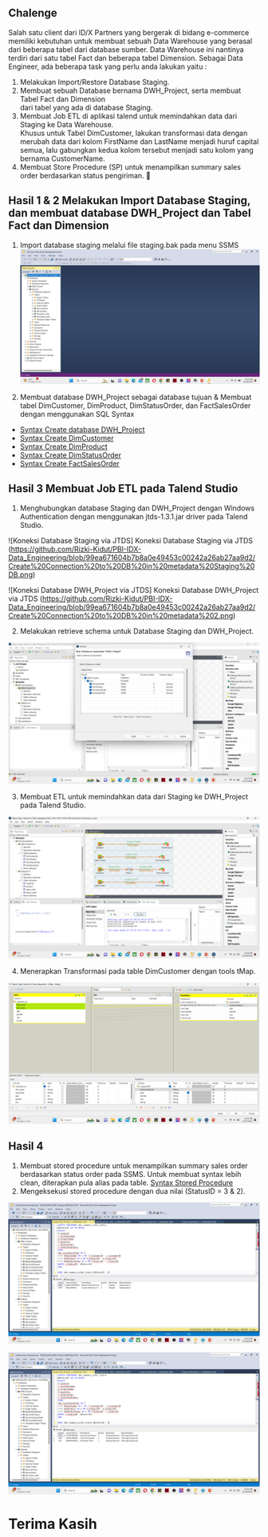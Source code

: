 ## Chalenge
Salah satu client dari ID/X Partners yang bergerak di bidang e-commerce memiliki kebutuhan untuk membuat sebuah Data Warehouse yang berasal dari beberapa tabel dari database sumber. Data Warehouse ini nantinya terdiri dari satu tabel Fact dan beberapa tabel Dimension.
Sebagai Data Engineer, ada beberapa task yang perlu anda lakukan yaitu :

1. Melakukan Import/Restore Database Staging.
2. Membuat sebuah Database bernama DWH_Project, serta membuat Tabel Fact dan Dimension   
    dari tabel yang ada di database Staging.
3. Membuat Job ETL di aplikasi talend untuk memindahkan data dari Staging ke Data Warehouse.   
    Khusus untuk Tabel DimCustomer, lakukan transformasi data dengan merubah data
    dari kolom FirstName dan LastName menjadi huruf capital semua, lalu gabungkan kedua kolom
    tersebut menjadi satu kolom yang bernama CustomerName.
4. Membuat Store Procedure (SP) untuk menampilkan summary sales order berdasarkan status 
    pengiriman. 

## Hasil 1 & 2 Melakukan Import Database Staging, dan membuat database DWH_Project dan Tabel Fact dan Dimension 

1. Import database staging melalui file staging.bak pada menu SSMS 
![Import Staging dan membuat DWH_Project database](https://github.com/Rizki-Kidut/PBI-IDX-Data_Engineering/blob/3e105277efe85b64ad8e8df31c336fff202d5d16/Import%20database%20Staging.bak%20%26%20create%20DWH_Project%20database.png)


2. Membuat database DWH_Project sebagai database tujuan & Membuat tabel DimCustomer, DimProduct, DimStatusOrder, dan FactSalesOrder dengan menggunakan SQL Syntax
- [Syntax Create database DWH_Project](https://github.com/Rizki-Kidut/PBI-IDX-Data_Engineering/blob/99ea671604b7b8a0e49453c00242a26ab27aa9d2/Create%20DWH_Project%20Database.sql)
- [Syntax Create DimCustomer](https://github.com/Rizki-Kidut/PBI-IDX-Data_Engineering/blob/99ea671604b7b8a0e49453c00242a26ab27aa9d2/Create%20DimCustomer%20table.sql)
- [Syntax Create DimProduct](https://github.com/Rizki-Kidut/PBI-IDX-Data_Engineering/blob/99ea671604b7b8a0e49453c00242a26ab27aa9d2/Create%20DimProduct%20table.sql)
- [Syntax Create DimStatusOrder](https://github.com/Rizki-Kidut/PBI-IDX-Data_Engineering/blob/99ea671604b7b8a0e49453c00242a26ab27aa9d2/Create%20DimStatusOrder%20table.sql)
- [Syntax Create FactSalesOrder](https://github.com/Rizki-Kidut/PBI-IDX-Data_Engineering/blob/99ea671604b7b8a0e49453c00242a26ab27aa9d2/Create%20FactSalesOrder%20table.sql)

## Hasil 3 Membuat Job ETL pada Talend Studio
1. Menghubungkan database Staging dan DWH_Project dengan Windows Authentication dengan menggunakan jtds-1.3.1.jar driver pada Talend Studio.
   
![Koneksi Database Staging via JTDS] Koneksi Database Staging via JTDS (https://github.com/Rizki-Kidut/PBI-IDX-Data_Engineering/blob/99ea671604b7b8a0e49453c00242a26ab27aa9d2/Create%20Connection%20to%20DB%20in%20metadata%20Staging%20DB.png)

![Koneksi Database DWH_Project via JTDS] Koneksi Database DWH_Project via JTDS (https://github.com/Rizki-Kidut/PBI-IDX-Data_Engineering/blob/99ea671604b7b8a0e49453c00242a26ab27aa9d2/Create%20Connection%20to%20DB%20in%20metadata%202.png)

2. Melakukan retrieve schema untuk Database Staging dan DWH_Project.
   
![Retrieve Schema DWH_Project](https://github.com/Rizki-Kidut/PBI-IDX-Data_Engineering/blob/99ea671604b7b8a0e49453c00242a26ab27aa9d2/Retrieve%20Schema%20DWH_Project%20DB.png)

3. Membuat ETL untuk memindahkan data dari Staging ke DWH_Project pada Talend Studio.
   
![ETL Jobs pada Talend Studio](https://github.com/Rizki-Kidut/PBI-IDX-Data_Engineering/blob/99ea671604b7b8a0e49453c00242a26ab27aa9d2/Talend%20ETL.png)

4. Menerapkan Transformasi pada table DimCustomer dengan tools tMap.
   
![Transformasi dengan tMap](https://github.com/Rizki-Kidut/PBI-IDX-Data_Engineering/blob/99ea671604b7b8a0e49453c00242a26ab27aa9d2/Talend%20T%20Map.png)

## Hasil 4
1. Membuat stored procedure untuk menampilkan summary sales order berdasarkan status order pada SSMS. Untuk membuat syntax lebih clean, diterapkan pula alias pada table.
[Syntax Stored Procedure](https://github.com/Rizki-Kidut/PBI-IDX-Data_Engineering/blob/99ea671604b7b8a0e49453c00242a26ab27aa9d2/Create%20Store%20Procedure.sql)
2. Mengeksekusi stored procedure dengan dua nilai (StatusID = 3 & 2).
   
![Eksekusi Stored Procedure StatusID = 3](https://github.com/Rizki-Kidut/PBI-IDX-Data_Engineering/blob/99ea671604b7b8a0e49453c00242a26ab27aa9d2/Stored%20Procedure%20Status%20ID%3D3.png)

![Eksekusi Stored Procedure StatusID = 2](https://github.com/Rizki-Kidut/PBI-IDX-Data_Engineering/blob/99ea671604b7b8a0e49453c00242a26ab27aa9d2/Stored%20Procedure%20Status%20ID%20%3D%202.png)

# Terima Kasih
